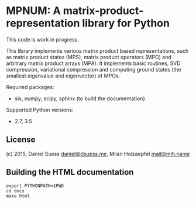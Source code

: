 MPNUM: A matrix-product-representation library for Python
=========================================================

This code is work in progress.

This library implements various matrix product based representations,
such as matrix product states (MPS), matrix product operators (MPO)
and arbitrary matrix product arrays (MPA).  It implements basic
routines, SVD compression, variational compression and computing
ground states (the smallest eigenvalue and eigenvector) of MPOs.

Required packages:

* six, numpy, scipy, sphinx (to build the documentation)

Supported Python versions:

* 2.7, 3.5


## License

(c) 2015, Daniel Suess <daniel@dsuess.me>, Milan Holzaepfel <mail@mjh.name>


## Building the HTML documentation

    export PYTHONPATH=$PWD
    cd docs
    make html
